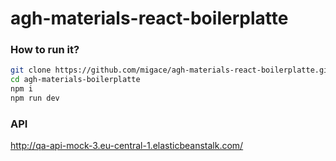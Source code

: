 # agh-materials-react-boilerplatte

### How to run it? 
```sh
git clone https://github.com/migace/agh-materials-react-boilerplatte.git
cd agh-materials-boilerplatte
npm i
npm run dev
```

### API
http://qa-api-mock-3.eu-central-1.elasticbeanstalk.com/
